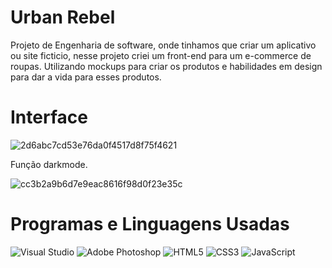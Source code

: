 # Urban Rebel
Projeto de Engenharia de software, onde tinhamos que criar um aplicativo ou site ficticio, nesse projeto criei um front-end para um e-commerce de roupas. Utilizando mockups para criar os produtos e habilidades em design para dar a vida para esses produtos.

# Interface
![2d6abc7cd53e76da0f4517d8f75f4621](https://github.com/PunishedGrimm/Urban-Rebel/assets/88199918/57c59413-c334-4d50-b36b-1fa48a5dd2c1)

Função darkmode.

![cc3b2a9b6d7e9eac8616f98d0f23e35c](https://github.com/PunishedGrimm/Urban-Rebel/assets/88199918/c2ca7ab9-dcbc-4e2e-b3f8-83a54dba516d)

# Programas e Linguagens Usadas

![Visual Studio](https://img.shields.io/badge/Visual%20Studio-5C2D91.svg?style=for-the-badge&logo=visual-studio&logoColor=white) 
![Adobe Photoshop](https://img.shields.io/badge/adobe%20photoshop-%2331A8FF.svg?style=for-the-badge&logo=adobe%20photoshop&logoColor=white)
![HTML5](https://img.shields.io/badge/html5-%23E34F26.svg?style=for-the-badge&logo=html5&logoColor=white)
![CSS3](https://img.shields.io/badge/css3-%231572B6.svg?style=for-the-badge&logo=css3&logoColor=white)
![JavaScript](https://img.shields.io/badge/javascript-%23323330.svg?style=for-the-badge&logo=javascript&logoColor=%23F7DF1E)
